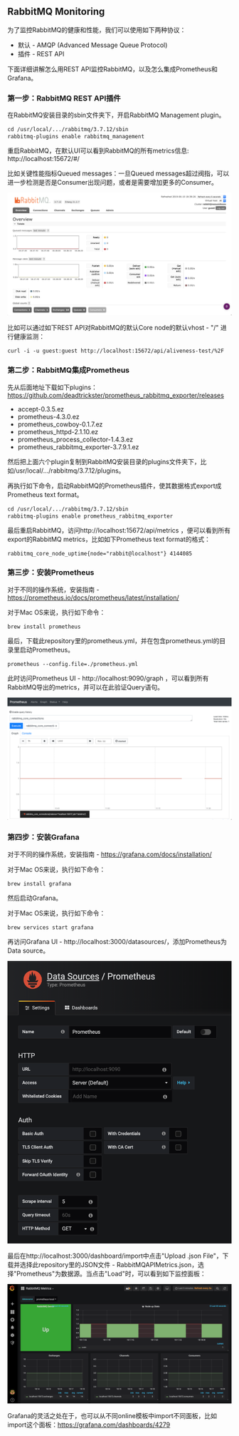 ## RabbitMQ Monitoring

为了监控RabbitMQ的健康和性能，我们可以使用如下两种协议：

* 默认 - AMQP (Advanced Message Queue Protocol)
* 插件 - REST API

下面详细讲解怎么用REST API监控RabbitMQ，以及怎么集成Prometheus和Grafana。

### 第一步：RabbitMQ REST API插件

在RabbitMQ安装目录的sbin文件夹下，开启RabbitMQ Management plugin。

```
cd /usr/local/.../rabbitmq/3.7.12/sbin
rabbitmq-plugins enable rabbitmq_management
```

重启RabbitMQ，在默认UI可以看到RabbitMQ的所有metrics信息: http://localhost:15672/#/

比如关键性能指标Queued messages：一旦Queued messages超过阀指，可以进一步检测是否是Consumer出现问题，或者是需要增加更多的Consumer。

![overview](./overview.png)

比如可以通过如下REST API对RabbitMQ的默认Core node的默认vhost - "/" 进行健康监测：

```
curl -i -u guest:guest http://localhost:15672/api/aliveness-test/%2F

```

### 第二步：RabbitMQ集成Prometheus

先从后面地址下载如下plugins：https://github.com/deadtrickster/prometheus_rabbitmq_exporter/releases

* accept-0.3.5.ez
* prometheus-4.3.0.ez
* prometheus_cowboy-0.1.7.ez
* prometheus_httpd-2.1.10.ez
* prometheus_process_collector-1.4.3.ez
* prometheus_rabbitmq_exporter-3.7.9.1.ez

然后把上面六个plugin复制到RabbitMQ安装目录的plugins文件夹下，比如/usr/local/.../rabbitmq/3.7.12/plugins。

再执行如下命令，启动RabbitMQ的Prometheus插件，使其数据格式export成Prometheus text format。

```
cd /usr/local/.../rabbitmq/3.7.12/sbin
rabbitmq-plugins enable prometheus_rabbitmq_exporter
```

最后重启RabbitMQ，访问http://localhost:15672/api/metrics ，便可以看到所有export的RabbitMQ metrics，比如如下Prometheus text format的格式：

```
rabbitmq_core_node_uptime{node="rabbit@localhost"} 4144085
```

### 第三步：安装Prometheus

对于不同的操作系统，安装指南 - https://prometheus.io/docs/prometheus/latest/installation/

对于Mac OS来说，执行如下命令：

```
brew install prometheus
```

最后，下载此repository里的prometheus.yml，并在包含prometheus.yml的目录里启动Prometheus。

```
prometheus --config.file=./prometheus.yml
```

此时访问Prometheus UI - http://localhost:9090/graph ，可以看到所有RabbitMQ导出的metrics，并可以在此验证Query语句。

![prometheus](./prometheus.png)

### 第四步：安装Grafana

对于不同的操作系统，安装指南 - https://grafana.com/docs/installation/

对于Mac OS来说，执行如下命令：

```
brew install grafana
```

然后启动Grafana。

对于Mac OS来说，执行如下命令：

```
brew services start grafana
```

再访问Grafana UI - http://localhost:3000/datasources/，添加Prometheus为Data source。

![grafana-1](./grafana-1.png)

最后在http://localhost:3000/dashboard/import中点击"Upload .json File"，下载并选择此repository里的JSON文件 - RabbitMQAPIMetrics.json，选择"Prometheus"为数据源。当点击"Load"时，可以看到如下监控面板：

![grafana-2](./grafana-2.png)

Grafana的灵活之处在于，也可以从不同online模板中import不同面板，比如import这个面板：https://grafana.com/dashboards/4279